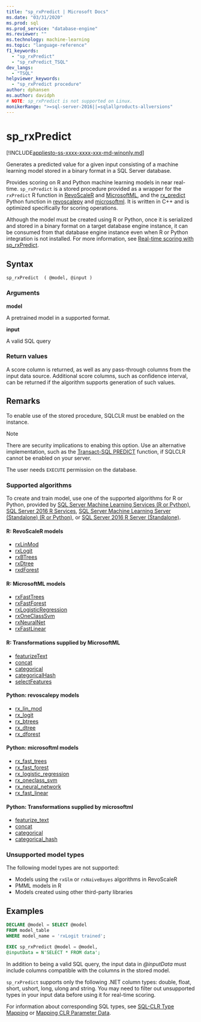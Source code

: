 ```yaml
---
title: "sp_rxPredict | Microsoft Docs"
ms.date: "03/31/2020"
ms.prod: sql
ms.prod_service: "database-engine"
ms.reviewer: ""
ms.technology: machine-learning
ms.topic: "language-reference"
f1_keywords: 
  - "sp_rxPredict"
  - "sp_rxPredict_TSQL"
dev_langs: 
  - "TSQL"
helpviewer_keywords: 
  - "sp_rxPredict procedure"
author: dphansen
ms.author: davidph
# NOTE: sp_rxPredict is not supported on Linux.
monikerRange: ">=sql-server-2016||=sqlallproducts-allversions"
---
```

# sp_rxPredict  
[!INCLUDE[appliesto-ss-xxxx-xxxx-xxx-md-winonly.md](../../includes/appliesto-ss-xxxx-xxxx-xxx-md-winonly.md)]

Generates a predicted value for a given input consisting of a machine learning model stored in a binary format in a SQL Server database.

Provides scoring on R and Python machine learning models in near real-time. `sp_rxPredict` is a stored procedure provided as a wrapper for the `rxPredict` R function in [RevoScaleR](https://docs.microsoft.com/r-server/r-reference/revoscaler/revoscaler) and [MicrosoftML](https://docs.microsoft.com/r-server/r-reference/microsoftml/microsoftml-package), and the [rx_predict](https://docs.microsoft.com/machine-learning-server/python-reference/revoscalepy/rx-predict) Python function in [revoscalepy](https://docs.microsoft.com/machine-learning-server/python-reference/revoscalepy/revoscalepy-package) and [microsoftml](https://docs.microsoft.com/machine-learning-server/python-reference/microsoftml/microsoftml-package). It is written in C++ and is optimized specifically for scoring operations.

Although the model must be created using R or Python, once it is serialized and stored in a binary format on a target database engine instance, it can be consumed from that database engine instance even when R or Python integration is not installed. For more information, see [Real-time scoring with sp_rxPredict](https://docs.microsoft.com/sql/machine-learning/real-time-scoring).

## Syntax

```
sp_rxPredict  ( @model, @input )
```

### Arguments

**model**

A pretrained model in a supported format. 

**input**

A valid SQL query

### Return values

A score column is returned, as well as any pass-through columns from the input data source.
Additional score columns, such as confidence interval, can be returned if the algorithm supports generation of such values.

## Remarks

To enable use of the stored procedure, SQLCLR must be enabled on the instance.

> [!NOTE]
> There are security implications to enabing this option. Use an alternative implementation, such as the [Transact-SQL PREDICT](https://docs.microsoft.com/sql/t-sql/queries/predict-transact-sql?view=sql-server-2017) function, if SQLCLR cannot be enabled on your server.

The user needs `EXECUTE` permission on the database.

### Supported algorithms

To create and train model, use one of the supported algorithms for R or Python, provided by [SQL Server Machine Learning Services (R or Python)](https://docs.microsoft.com/sql/machine-learning/what-is-sql-server-machine-learning), [SQL Server 2016 R Services](https://docs.microsoft.com/sql/machine-learning/r/sql-server-r-services), [SQL Server Machine Learning Server (Standalone) (R or Python)](https://docs.microsoft.com/sql/machine-learning/r/r-server-standalone), or [SQL Server 2016 R Server (Standalone)](https://docs.microsoft.com/sql/machine-learning/r/r-server-standalone?view=sql-server-2016).

#### R: RevoScaleR models

  + [rxLinMod](https://docs.microsoft.com/machine-learning-server/r-reference/revoscaler/rxlinmod)
  + [rxLogit](https://docs.microsoft.com/machine-learning-server/r-reference/revoscaler/rxlogit)
  + [rxBTrees](https://docs.microsoft.com/machine-learning-server/r-reference/revoscaler/rxbtrees)
  + [rxDtree](https://docs.microsoft.com/machine-learning-server/r-reference/revoscaler/rxdtree)
  + [rxdForest](https://docs.microsoft.com/machine-learning-server/r-reference/revoscaler/rxdforest)

#### R: MicrosoftML models

  + [rxFastTrees](https://docs.microsoft.com/machine-learning-server/r-reference/microsoftml/rxfasttrees)
  + [rxFastForest](https://docs.microsoft.com/machine-learning-server/r-reference/microsoftml/rxfastforest)
  + [rxLogisticRegression](https://docs.microsoft.com/machine-learning-server/r-reference/microsoftml/rxlogisticregression)
  + [rxOneClassSvm](https://docs.microsoft.com/machine-learning-server/r-reference/microsoftml/rxoneclasssvm)
  + [rxNeuralNet](https://docs.microsoft.com/machine-learning-server/r-reference/microsoftml/rxneuralnet)
  + [rxFastLinear](https://docs.microsoft.com/machine-learning-server/r-reference/microsoftml/rxfastlinear)

#### R: Transformations supplied by MicrosoftML

  + [featurizeText](https://docs.microsoft.com/machine-learning-server/r-reference/microsoftml/rxfasttrees)
  + [concat](https://docs.microsoft.com/machine-learning-server/r-reference/microsoftml/concat)
  + [categorical](https://docs.microsoft.com/machine-learning-server/r-reference/microsoftml/categorical)
  + [categoricalHash](https://docs.microsoft.com/machine-learning-server/r-reference/microsoftml/categoricalHash)
  + [selectFeatures](https://docs.microsoft.com/machine-learning-server/r-reference/microsoftml/selectFeatures)

#### Python: revoscalepy models

  + [rx_lin_mod](https://docs.microsoft.com/machine-learning-server/python-reference/revoscalepy/rx-lin-mod)
  + [rx_logit](https://docs.microsoft.com/machine-learning-server/python-reference/revoscalepy/rx-logit)
  + [rx_btrees](https://docs.microsoft.com/machine-learning-server/python-reference/revoscalepy/rx-btrees)
  + [rx_dtree](https://docs.microsoft.com/machine-learning-server/python-reference/revoscalepy/rx-dtree)
  + [rx_dforest](https://docs.microsoft.com/machine-learning-server/python-reference/revoscalepy/rx-dforest)


#### Python: microsoftml models

  + [rx_fast_trees](https://docs.microsoft.com/machine-learning-server/python-reference/microsoftml/rx-fast-trees)
  + [rx_fast_forest](https://docs.microsoft.com/machine-learning-server/python-reference/microsoftml/rx-fast-forest)
  + [rx_logistic_regression](https://docs.microsoft.com/machine-learning-server/python-reference/microsoftml/rx-logistic-regression)
  + [rx_oneclass_svm](https://docs.microsoft.com/machine-learning-server/python-reference/microsoftml/rx-oneclass-svm)
  + [rx_neural_network](https://docs.microsoft.com/machine-learning-server/python-reference/microsoftml/rx-neural-network)
  + [rx_fast_linear](https://docs.microsoft.com/machine-learning-server/python-reference/microsoftml/rx-fast-linear)

#### Python: Transformations supplied by microsoftml

  + [featurize_text](https://docs.microsoft.com/machine-learning-server/python-reference/microsoftml/rx-fast-trees)
  + [concat](https://docs.microsoft.com/machine-learning-server/python-reference/microsoftml/concat)
  + [categorical](https://docs.microsoft.com/machine-learning-server/python-reference/microsoftml/categorical)
  + [categorical_hash](https://docs.microsoft.com/machine-learning-server/python-reference/microsoftml/categorical-hash)
  
### Unsupported model types

The following model types are not supported:

+ Models using the `rxGlm` or `rxNaiveBayes` algorithms in RevoScaleR
+ PMML models in R
+ Models created using other third-party libraries 

## Examples

```sql
DECLARE @model = SELECT @model 
FROM model_table 
WHERE model_name = 'rxLogit trained';

EXEC sp_rxPredict @model = @model,
@inputData = N'SELECT * FROM data';
```

In addition to being a valid SQL query, the input data in *\@inputData* must include columns compatible with the columns in the stored model.

`sp_rxPredict` supports only the following .NET column types: double, float, short, ushort, long, ulong and string. You may need to filter out unsupported types in your input data before using it for real-time scoring. 

  For information about corresponding SQL types, see [SQL-CLR Type Mapping](/dotnet/framework/data/adonet/sql/linq/sql-clr-type-mapping) or [Mapping CLR Parameter Data](../clr-integration-database-objects-types-net-framework/mapping-clr-parameter-data.md).

